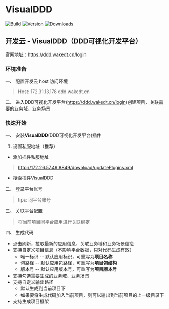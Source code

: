 # VisualDDD

![Build](https://github.com/Shimmernight/idea-plugin-dev/workflows/Build/badge.svg)
[![Version](https://img.shields.io/jetbrains/plugin/v/PLUGIN_ID.svg)](https://plugins.jetbrains.com/plugin/PLUGIN_ID)
[![Downloads](https://img.shields.io/jetbrains/plugin/d/PLUGIN_ID.svg)](https://plugins.jetbrains.com/plugin/PLUGIN_ID)

<!-- Plugin description -->
## 开发云 - VisualDDD（DDD可视化开发平台）
官网地址：https://ddd.wakedt.cn/login

### 环境准备
一、 配置开发云 host 访问环境
> Host: 172.31.13.178 ddd.wakedt.cn

二、 进入DDD可视化开发平台(https://ddd.wakedt.cn/login)创建项目，关联需要的业务域、业务场景

### 快速开始
一、 安装**VisualDDD**(DDD可视化开发平台)插件
1. 设置私服地址（推荐）

- 添加插件私服地址
> http://172.26.57.49:8849/download/updatePlugins.xml
- 搜索插件VisualDDD

二、 登录平台账号
> tips: 同平台账号

三、 关联平台配置
> 将当前项目同平台应用进行关联绑定

四、 生成代码

- 点击刷新，拉取最新的应用信息、关联业务域和业务场景信息
- 支持自定义项目信息（不影响平台数据，只对代码生成有效）
  - 唯一标识 -- 默认应用标识，可重写为**项目名称**
  - 包路径 -- 默认应用包路径，可重写为**项目包结构**
  - 版本号 -- 默认应用版本号，可重写为**项目版本号**
- 支持勾选需要生成的业务域、业务场景
- 支持自定义输出路径
  - 默认生成到当前项目下
  - 如果要将生成代码加入当前项目，则可以输出到当前项目的上一级目录下
- 支持生成项目框架
<!-- Plugin description end -->